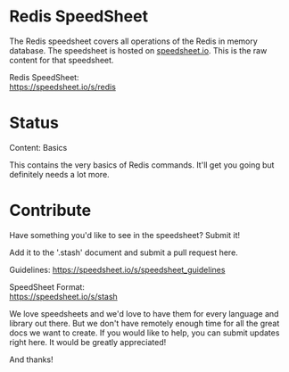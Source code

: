 # Redis SpeedSheet

The Redis speedsheet covers all operations of the Redis in memory database. The speedsheet is hosted on [speedsheet.io](https://speedsheet.io). This is the raw content for that speedsheet.

Redis SpeedSheet:  
https://speedsheet.io/s/redis


# Status

Content: Basics

This contains the very basics of Redis commands. It'll get you going but definitely needs a lot more.


# Contribute

Have something you'd like to see in the speedsheet? Submit it!

Add it to the '.stash' document and submit a pull request here.

Guidelines:
https://speedsheet.io/s/speedsheet_guidelines

SpeedSheet Format:  
https://speedsheet.io/s/stash

We love speedsheets and we'd love to have them for every language and library out there. But we don't have remotely enough time for all the great docs we want to create. If you would like to help, you can submit updates right here. It would be greatly appreciated! 

And thanks!
